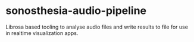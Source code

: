 # sonosthesia-audio-pipeline
Librosa based tooling to analyse audio files and write results to file for use in realtime visualization apps.
